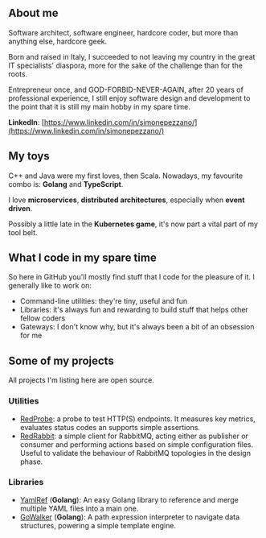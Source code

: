 ## About me
Software architect, software engineer, hardcore coder, but more than anything
else, hardcore geek.

Born and raised in Italy, I succeeded to not leaving my country in the great
IT specialists' diaspora, more for the sake of the challenge than for the
roots.

Entrepreneur once, and GOD-FORBID-NEVER-AGAIN, after 20 years of professional
experience, I still enjoy software design and development to the point that it
is still my main hobby in my spare time.

**LinkedIn**: [https://www.linkedin.com/in/simonepezzano/](https://www.linkedin.com/in/simonepezzano/)


## My toys
C++ and Java were my first loves, then Scala. Nowadays, my favourite combo is:
**Golang** and **TypeScript**.

I love **microservices**, **distributed architectures**, especially when 
**event driven**.

Possibly a little late in the **Kubernetes game**, it's now part a vital part
of my tool belt.

## What I code in my spare time
So here in GitHub you'll mostly find stuff that I code for the pleasure of it.
I generally like to work on:
* Command-line utilities: they're tiny, useful and fun
* Libraries: it's always fun and rewarding to build stuff that helps other
  fellow coders
* Gateways: I don't know why, but it's always been a bit of an obsession for me


## Some of my projects
All projects I'm listing here are open source.

### Utilities
* [RedProbe](https://github.com/theirish81/redProbe): a probe to test HTTP(S)
  endpoints. It measures key metrics, evaluates status codes an supports simple
  assertions.
* [RedRabbit](https://github.com/theirish81/redRabbit): a simple client for
  RabbitMQ, acting either as publisher or consumer and performing actions based
  on simple configuration files. Useful to validate the behaviour of RabbitMQ
  topologies in the design phase.

### Libraries
* [YamlRef](https://github.com/theirish81/yamlRef) (**Golang**): An easy Golang
  library to reference and merge multiple YAML files into a main one.
* [GoWalker](https://github.com/theirish81/gowalker) (**Golang**): A path
  expression interpreter to navigate data structures, powering a simple template
  engine.